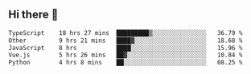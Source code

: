 ## Hi there 👋

<!--START_SECTION:waka-->

```txt
TypeScript    18 hrs 27 mins  █████████▒░░░░░░░░░░░░░░░   36.79 %
Other         9 hrs 21 mins   ████▓░░░░░░░░░░░░░░░░░░░░   18.68 %
JavaScript    8 hrs           ████░░░░░░░░░░░░░░░░░░░░░   15.96 %
Vue.js        5 hrs 26 mins   ██▓░░░░░░░░░░░░░░░░░░░░░░   10.84 %
Python        4 hrs 8 mins    ██░░░░░░░░░░░░░░░░░░░░░░░   08.25 %
```

<!--END_SECTION:waka-->

